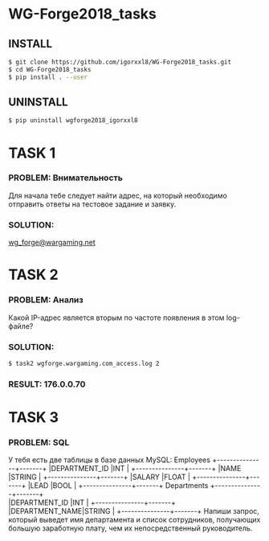 # WG-Forge2018_tasks

## INSTALL

```bash
$ git clone https://github.com/igorxxl8/WG-Forge2018_tasks.git
$ cd WG-Forge2018_tasks
$ pip install . --user
```

## UNINSTALL
```bash
$ pip uninstall wgforge2018_igorxxl8
```

# TASK 1

### PROBLEM: Внимательность  
Для начала тебе следует найти адрес, на который необходимо отправить ответы на тестовое задание и заявку.

### SOLUTION:  
wg_forge@wargaming.net

# TASK 2 
### PROBLEM: Анализ  
Какой IP-адрес является вторым по частоте появления в этом log-файле?

### SOLUTION:
```bash
$ task2 wgforge.wargaming.com_access.log 2
```

### RESULT: 176.0.0.70


# TASK 3  
### PROBLEM: SQL
У тебя есть две таблицы в базе данных MySQL:
	Employees
+---------------+-------+
|DEPARTMENT_ID	|INT	|
+---------------+-------+
|NAME		|STRING	|
+---------------+-------+
|SALARY		|FLOAT	|
+---------------+-------+
|LEAD		|BOOL	|
+---------------+-------+
	Departments
+---------------+-------+	
|DEPARTMENT_ID	|INT	|
+---------------+-------+
|DEPARTMENT_NAME|STRING	|
+---------------+-------+
Напиши запрос, который выведет имя департамента и список сотрудников, получающих большую заработную плату, чем их непосредственный руководитель. 


